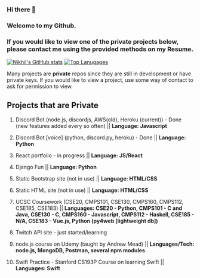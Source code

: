 ### Hi there 👋
### Welcome to my Github.
### If you would like to view one of the private projects below, please contact me using the provided methods on my Resume.
[![Nikhil's GitHub stats](https://github-readme-stats.vercel.app/api?username=nikhildodd&theme=tokyonight)](https://github.com/anuraghazra/github-readme-stats)
[![Top Lanugages](https://github-readme-stats.vercel.app/api/top-langs/?username=nikhildodd&theme=tokyonight&exclude_repo=CSE185&layout=compact)](https://github.com/anuraghazra/github-readme-stats)

Many projects are **private** repos since they are still in development or have private keys. If you would like to view a project, use some way of contact to ask for permission to view.
## Projects that are Private
1. Discord Bot (node.js, discordjs, AWS(old), Heroku (current)) - Done (new features added every so often) || **Language: Javascript**

2. Discord Bot [voice] (python, discord.py, heroku) - Done || **Language: Python**

3. React portfolio - in progress || **Language: JS/React**

4. Django Fun || **Language: Python**

5. Static Bootstrap site (not in use) || **Language: HTML/CSS** 

6. Static HTML site (not in use) || **Language: HTML/CSS**

7. UCSC Coursework (CSE20, CMPS101, CSE130, CMPS160, CMPS112, CSE185, CSE183) || **Languages: CSE20 - Python, CMPS101 - C and Java, CSE130 - C, CMPS160 - Javascript, CMPS112 - Haskell, CSE185 - N/A, CSE183 - Vue.js, Python (py4web [lightweight db])**

8. Twitch API site - just started/learning

9. node.js course on Udemy (taught by Andrew Mead) || **Languages/Tech: node.js, MongoDB, Postman, several npm modules**

10. Swift Practice - Stanford CS193P Course on learning Swift || **Languages: Swift**

<!--
**nikhildodd/nikhildodd** is a ✨ _special_ ✨ repository because its `README.md` (this file) appears on your GitHub profile.

Here are some ideas to get you started:

- 🔭 I’m currently working on ...
- 🌱 I’m currently learning ...
- 👯 I’m looking to collaborate on ...
- 🤔 I’m looking for help with ...
- 💬 Ask me about ...
- 📫 How to reach me: ...
- 😄 Pronouns: ...
- ⚡ Fun fact: ...
-->
